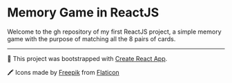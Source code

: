 # Memory Game in ReactJS
Welcome to the gh repository of my first ReactJS project, a simple memory game with the purpose of matching all the 8 pairs of cards.

-----
🔩 This project was bootstrapped with [Create React App](https://github.com/facebook/create-react-app).

🖍 Icons made by [Freepik](https://www.flaticon.com/authors/freepik) from [Flaticon](https://www.flaticon.com/)
